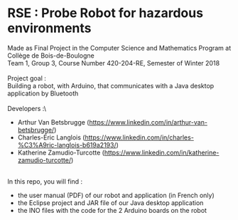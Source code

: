 # RSE : Probe Robot for hazardous environments

Made as Final Project in the Computer Science and Mathematics Program at Collège de Bois-de-Boulogne\
Team 1, Group 3, Course Number 420-204-RE, Semester of Winter 2018\
\
Project goal :\
Building a robot, with Arduino, that communicates with a Java desktop application by Bluetooth\
\
Developers :\
- Arthur Van Betsbrugge (https://www.linkedin.com/in/arthur-van-betsbrugge/)
- Charles-Éric Langlois (https://www.linkedin.com/in/charles-%C3%A9ric-langlois-b619a2193/)
- Katherine Zamudio-Turcotte (https://www.linkedin.com/in/katherine-zamudio-turcotte/)

\
In this repo, you will find :
- the user manual (PDF) of our robot and application (in French only)
- the Eclipse project and JAR file of our Java desktop application
- the INO files with the code for the 2 Arduino boards on the robot
